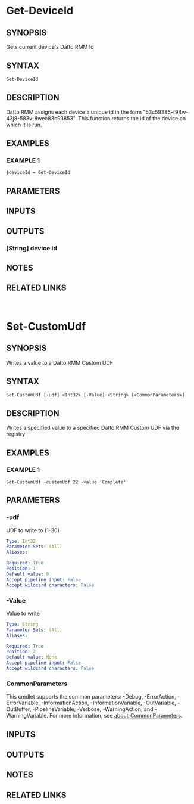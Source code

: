 
&nbsp;
&nbsp;
&nbsp;
# Get-DeviceId

## SYNOPSIS
Gets current device's Datto RMM Id

## SYNTAX

```
Get-DeviceId
```

## DESCRIPTION
Datto RMM assigns each device a unique id in the form "53c59385-f94w-43j8-583v-8wec83c93853".
This function returns the id 
of the device on which it is run.

## EXAMPLES

### EXAMPLE 1
```
$deviceId = Get-DeviceId
```

## PARAMETERS

## INPUTS

## OUTPUTS

### [String] device id
## NOTES

## RELATED LINKS

&nbsp;
&nbsp;
&nbsp;
# Set-CustomUdf

## SYNOPSIS
Writes a value to a Datto RMM Custom UDF

## SYNTAX

```
Set-CustomUdf [-udf] <Int32> [-Value] <String> [<CommonParameters>]
```

## DESCRIPTION
Writes a specified value to a specified Datto RMM Custom UDF via the registry

## EXAMPLES

### EXAMPLE 1
```
Set-CustomUdf -customUdf 22 -value 'Complete'
```

## PARAMETERS

### -udf
UDF to write to (1-30)

```yaml
Type: Int32
Parameter Sets: (All)
Aliases:

Required: True
Position: 1
Default value: 0
Accept pipeline input: False
Accept wildcard characters: False
```

### -Value
Value to write

```yaml
Type: String
Parameter Sets: (All)
Aliases:

Required: True
Position: 2
Default value: None
Accept pipeline input: False
Accept wildcard characters: False
```

### CommonParameters
This cmdlet supports the common parameters: -Debug, -ErrorAction, -ErrorVariable, -InformationAction, -InformationVariable, -OutVariable, -OutBuffer, -PipelineVariable, -Verbose, -WarningAction, and -WarningVariable. For more information, see [about_CommonParameters](http://go.microsoft.com/fwlink/?LinkID=113216).

## INPUTS

## OUTPUTS

## NOTES

## RELATED LINKS
